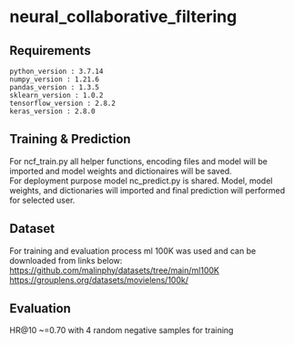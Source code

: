 # neural_collaborative_filtering
Requirements
-------
```
python_version : 3.7.14
numpy_version : 1.21.6
pandas_version : 1.3.5
sklearn_version : 1.0.2
tensorflow_version : 2.8.2
keras_version : 2.8.0
```
Training & Prediction
-------
For ncf_train.py all helper functions, encoding files and model will be imported and model weights and dictionaires will be saved.
<br>
For deployment purpose model nc_predict.py is shared. Model, model weights, and dictionaries will imported and final prediction will performed for selected user.

Dataset
-------
For training and evaluation process ml 100K was used and can be downloaded from links below:
<br>
https://github.com/malinphy/datasets/tree/main/ml100K
<br>
https://grouplens.org/datasets/movielens/100k/
<br>

Evaluation
-------
HR@10 ~=0.70 with 4 random negative samples for training
